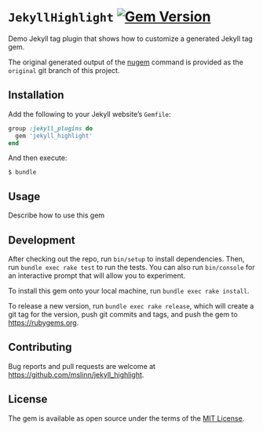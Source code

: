 # `JekyllHighlight` [![Gem Version](https://badge.fury.io/rb/jekyll_highlight.svg)](https://badge.fury.io/rb/jekyll_highlight)

Demo Jekyll tag plugin that shows how to customize a generated Jekyll tag gem.

The original generated output of the [nugem](https://www.mslinn.com/ruby/6700-thor.html) command is provided
as the `original` git branch of this project.


## Installation

Add the following to your Jekyll website&rsquo;s `Gemfile`:

```ruby
group :jekyll_plugins do
  gem 'jekyll_highlight'
end
```

And then execute:

```shell
$ bundle
```


## Usage

Describe how to use this gem


## Development

After checking out the repo, run `bin/setup` to install dependencies.
Then, run `bundle exec rake test` to run the tests.
You can also run `bin/console` for an interactive prompt that will allow you to experiment.

To install this gem onto your local machine, run `bundle exec rake install`.

To release a new version, run `bundle exec rake release`,
which will create a git tag for the version, push git commits and tags,
and push the gem to https://rubygems.org.


## Contributing

Bug reports and pull requests are welcome at https://github.com/mslinn/jekyll_highlight.


## License

The gem is available as open source under the terms of the [MIT License](https://opensource.org/licenses/MIT).

